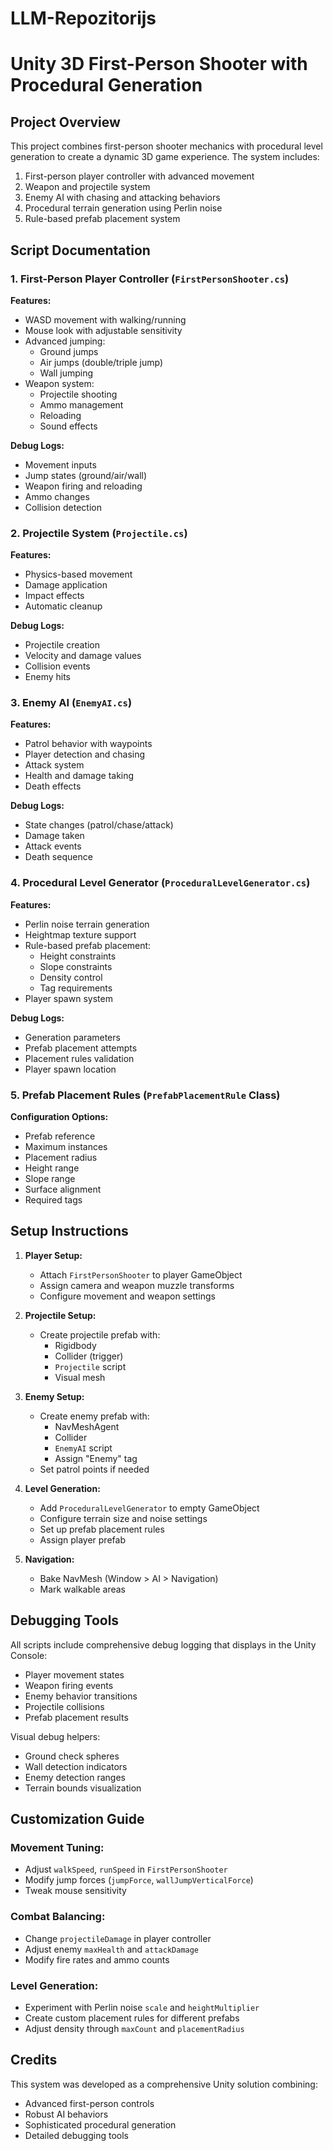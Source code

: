 # LLM-Repozitorijs

# Unity 3D First-Person Shooter with Procedural Generation

## Project Overview

This project combines first-person shooter mechanics with procedural level generation to create a dynamic 3D game experience. The system includes:

1. First-person player controller with advanced movement
2. Weapon and projectile system
3. Enemy AI with chasing and attacking behaviors
4. Procedural terrain generation using Perlin noise
5. Rule-based prefab placement system

## Script Documentation

### 1. First-Person Player Controller (`FirstPersonShooter.cs`)

**Features:**
- WASD movement with walking/running
- Mouse look with adjustable sensitivity
- Advanced jumping:
  - Ground jumps
  - Air jumps (double/triple jump)
  - Wall jumping
- Weapon system:
  - Projectile shooting
  - Ammo management
  - Reloading
  - Sound effects

**Debug Logs:**
- Movement inputs
- Jump states (ground/air/wall)
- Weapon firing and reloading
- Ammo changes
- Collision detection

### 2. Projectile System (`Projectile.cs`)

**Features:**
- Physics-based movement
- Damage application
- Impact effects
- Automatic cleanup

**Debug Logs:**
- Projectile creation
- Velocity and damage values
- Collision events
- Enemy hits

### 3. Enemy AI (`EnemyAI.cs`)

**Features:**
- Patrol behavior with waypoints
- Player detection and chasing
- Attack system
- Health and damage taking
- Death effects

**Debug Logs:**
- State changes (patrol/chase/attack)
- Damage taken
- Attack events
- Death sequence

### 4. Procedural Level Generator (`ProceduralLevelGenerator.cs`)

**Features:**
- Perlin noise terrain generation
- Heightmap texture support
- Rule-based prefab placement:
  - Height constraints
  - Slope constraints
  - Density control
  - Tag requirements
- Player spawn system

**Debug Logs:**
- Generation parameters
- Prefab placement attempts
- Placement rules validation
- Player spawn location

### 5. Prefab Placement Rules (`PrefabPlacementRule` Class)

**Configuration Options:**
- Prefab reference
- Maximum instances
- Placement radius
- Height range
- Slope range
- Surface alignment
- Required tags

## Setup Instructions

1. **Player Setup:**
   - Attach `FirstPersonShooter` to player GameObject
   - Assign camera and weapon muzzle transforms
   - Configure movement and weapon settings

2. **Projectile Setup:**
   - Create projectile prefab with:
     - Rigidbody
     - Collider (trigger)
     - `Projectile` script
     - Visual mesh

3. **Enemy Setup:**
   - Create enemy prefab with:
     - NavMeshAgent
     - Collider
     - `EnemyAI` script
     - Assign "Enemy" tag
   - Set patrol points if needed

4. **Level Generation:**
   - Add `ProceduralLevelGenerator` to empty GameObject
   - Configure terrain size and noise settings
   - Set up prefab placement rules
   - Assign player prefab

5. **Navigation:**
   - Bake NavMesh (Window > AI > Navigation)
   - Mark walkable areas

## Debugging Tools

All scripts include comprehensive debug logging that displays in the Unity Console:

- Player movement states
- Weapon firing events
- Enemy behavior transitions
- Projectile collisions
- Prefab placement results

Visual debug helpers:
- Ground check spheres
- Wall detection indicators
- Enemy detection ranges
- Terrain bounds visualization

## Customization Guide

### Movement Tuning:
- Adjust `walkSpeed`, `runSpeed` in `FirstPersonShooter`
- Modify jump forces (`jumpForce`, `wallJumpVerticalForce`)
- Tweak mouse sensitivity

### Combat Balancing:
- Change `projectileDamage` in player controller
- Adjust enemy `maxHealth` and `attackDamage`
- Modify fire rates and ammo counts

### Level Generation:
- Experiment with Perlin noise `scale` and `heightMultiplier`
- Create custom placement rules for different prefabs
- Adjust density through `maxCount` and `placementRadius`

## Credits

This system was developed as a comprehensive Unity solution combining:
- Advanced first-person controls
- Robust AI behaviors
- Sophisticated procedural generation
- Detailed debugging tools

